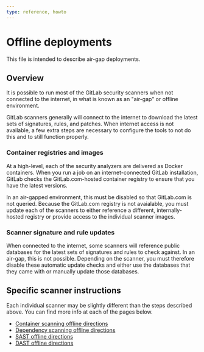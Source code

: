 ```yaml
---
type: reference, howto
---
```


# Offline deployments

This file is intended to describe air-gap deployments.

## Overview

It is possible to run most of the GitLab security scanners when not
connected to the internet, in what is known as an "air-gap" or offline
environment.

GitLab scanners generally will connect to the internet to download the
latest sets of signatures, rules, and patches. When internet access is not
available, a few extra steps are necessary to configure the tools to not do
this and to still function properly.

### Container registries and images

At a high-level, each of the security analyzers are delivered as Docker
containers. When you run a job on an internet-connected GitLab installation,
GitLab checks the GitLab.com-hosted container registry to ensure that you have
the latest versions.

In an air-gapped environment, this must be disabled so that GitLab.com is not
queried. Because the GitLab.com registry is not avaialable, you must update
each of the scanners to either reference a different, internally-hosted registry
or provide access to the individual scanner images.

### Scanner signature and rule updates

When connected to the internet, some scanners will reference public databases
for the latest sets of signatures and rules to check against. In an air-gap,
this is not possible. Depending on the scanner, you must therefore disable
these automatic update checks and either use the databases that they came
with or manually update those databases.

## Specific scanner instructions

Each individual scanner may be slightly different than the steps described
above. You can find more info at each of the pages below.

- [Container scanning offline directions](container_scanning/#running-container-scanning-in-an-offline-air-gapped-installation)
- [Dependency scanning offline directions]()
- [SAST offline directions]()
- [DAST offline directions]()
